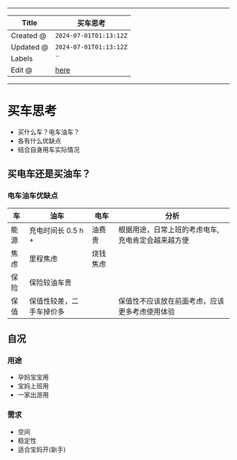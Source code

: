 -----

| Title     | 买车思考                                             |
| --------- | ------------------------------------------------ |
| Created @ | `2024-07-01T01:13:12Z`                           |
| Updated @ | `2024-07-01T01:13:12Z`                           |
| Labels    | \`\`                                             |
| Edit @    | [here](https://github.com/junxnone/che/issues/4) |

-----

# 买车思考

  - 买什么车？电车油车？
  - 各有什么优缺点
  - 结合自身用车实际情况

## 买电车还是买油车？

### 电车油车优缺点

| 车  | 油车            | 电车   | 分析                         |
| -- | ------------- | ---- | -------------------------- |
| 能源 | 充电时间长 0.5 h + | 油费贵  | 根据用途，日常上班的考虑电车, 充电肯定会越来越方便 |
| 焦虑 | 里程焦虑          | 烧钱焦虑 |                            |
| 保险 | 保险较油车贵        |      |                            |
| 保值 | 保值性较差，二手车掉价多  |      | 保值性不应该放在前面考虑，应该更多考虑使用体验    |

## 自况

### 用途

  - 孕妈宝宝用
  - 宝妈上班用
  - 一家出游用

### 需求

  - 空间
  - 稳定性
  - 适合宝妈开(新手)

